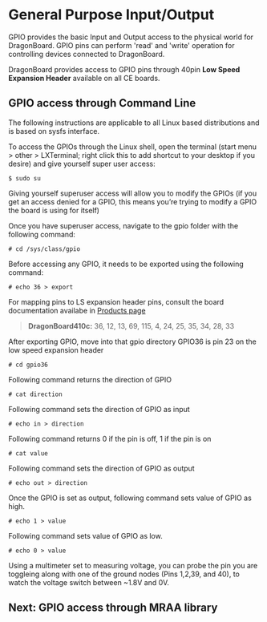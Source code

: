 # General Purpose Input/Output

GPIO provides the basic Input and Output access to the physical world for DragonBoard. GPIO pins can perform 'read' and
'write' operation for controlling devices connected to DragonBoard.

DragonBoard provides access to GPIO pins through 40pin **Low Speed Expansion Header** available on all CE boards.

## GPIO access through Command Line

The following instructions are applicable to all Linux based distributions and is based on sysfs interface.

To access the GPIOs through the Linux shell, open the terminal (start menu > other > LXTerminal; right click this to add shortcut to your desktop if you desire) and give yourself super user access:

```shell
$ sudo su
```

Giving yourself superuser access will allow you to modify the GPIOs (if you get an access denied for a GPIO, this means you’re trying to modify a GPIO the board is using for itself)

Once you have superuser access, navigate to the gpio folder with the following command:

```shell
# cd /sys/class/gpio
```

Before accessing any GPIO, it needs to be exported using the following command:

```shell
# echo 36 > export
```

For mapping pins to LS expansion header pins,
consult the board documentation availabe in [Products page](http://www.96boards.org/products/ce/)

> **DragonBoard410c:** 36, 12, 13, 69, 115, 4, 24, 25, 35, 34, 28, 33  

After exporting GPIO, move into that gpio directory
GPIO36 is pin 23 on the low speed expansion header
```shell
# cd gpio36
```

Following command returns the direction of GPIO
```shell
# cat direction
```

Following command sets the direction of GPIO as input
```shell
# echo in > direction
```

Following command returns 0 if the pin is off, 1 if the pin is on
```shell
# cat value
```
Following command sets the direction of GPIO as output
```shell
# echo out > direction
```
Once the GPIO is set as output, following command sets value of GPIO as high.
```shell
# echo 1 > value
```
Following command sets value of GPIO as low.
```shell
# echo 0 > value
```

Using a multimeter set to measuring voltage, you can probe the pin you are toggleing along with one of the ground nodes (Pins 1,2,39, and 40), to watch the voltage switch between ~1.8V and 0V.

## Next: GPIO access through MRAA library

